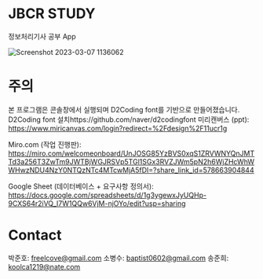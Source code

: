 # JBCR STUDY
정보처리기사 공부 App

![Screenshot 2023-03-07 1136062](https://user-images.githubusercontent.com/115542245/223305592-26fdd71d-c46e-489f-a75c-4162d0c7bd10.jpg)

# 주의
본 프로그램은 콘솔창에서 실행되며 D2Coding font를 기반으로 만들어졌습니다.
D2Coding font 설치https://github.com/naver/d2codingfont
미리캔버스 (ppt):
https://www.miricanvas.com/login?redirect=%2Fdesign%2F11ucr1g

Miro.com (작업 진행판):
https://miro.com/welcomeonboard/UnJOSG85YzBVS0xqS1ZRVWNYQnJMTTd3a256T3ZwTm9JWTBjWGJRSVp5TGl1SGx3RVZJWm5pN2h6WjZHcWhWWHwzNDU4NzY0NTQzNTc4MTcwMjA5fDI=?share_link_id=578663904844

Google Sheet (데이터베이스 + 요구사항 정의서):
https://docs.google.com/spreadsheets/d/1g3ygewxJyUQHp-9CXS64r2iVQ_I7W1QQw6VjM-njOYo/edit?usp=sharing

# Contact
박준호: freelcove@gmail.com
소병수: baptist0602@gmail.com
송준희: koolca1219@nate.com
